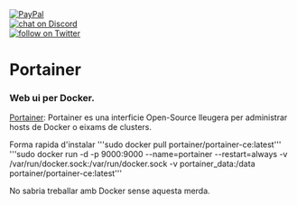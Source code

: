 <a href="https://www.paypal.com/donate/?hosted_button_id=EFVMSRHVBNJP4">
<img src="https://img.shields.io/badge/PayPal-00457C?style=for-the-badge&logo=paypal&logoColor=white" alt="PayPal"></a></br>

<a href="https://discord.gg/ahVq54p">
<img src="https://img.shields.io/discord/667340023829626920?logo=discord" alt="chat on Discord"></a></br>

<a href="https://twitter.com/4xsample/follow?screen_name=shields_io">
<img src="https://img.shields.io/twitter/follow/4xsample?style=social&logo=twitter" alt="follow on Twitter"></a>

# Portainer
### Web ui per Docker.

[Portainer](https://portainer.io): Portainer es una interficie Open-Source lleugera per administrar hosts de Docker o eixams de clusters.

Forma rapida d'instalar
'''sudo docker pull portainer/portainer-ce:latest'''
'''sudo docker run -d -p 9000:9000 --name=portainer --restart=always -v /var/run/docker.sock:/var/run/docker.sock -v portainer_data:/data portainer/portainer-ce:latest'''

No sabria treballar amb Docker sense aquesta merda.
